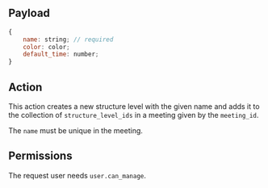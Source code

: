 ## Payload

```js
{
    name: string; // required
    color: color;
    default_time: number;
}
```

## Action

This action creates a new structure level with the given name and adds it to the collection of `structure_level_ids` in a meeting given by the `meeting_id`.

The `name` must be unique in the meeting.

## Permissions

The request user needs `user.can_manage`.